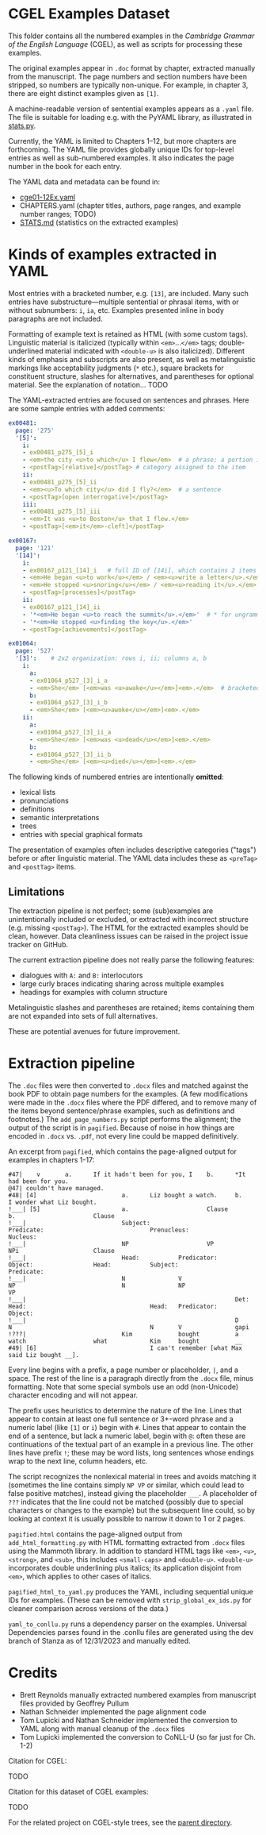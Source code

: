 # CGEL Examples Dataset

This folder contains all the numbered examples in the _Cambridge Grammar of the English Language_ (CGEL), as well as scripts for processing these examples.

The original examples appear in `.doc` format by chapter, extracted manually from the manuscript. The page numbers and section numbers have been stripped, so numbers are typically non-unique. For example, in chapter 3, there are eight distinct examples given as `[1]`.

A machine-readable version of sentential examples appears as a `.yaml` file. The file is suitable for loading e.g. with the PyYAML library, as illustrated in [stats.py](stats.py).

Currently, the YAML is limited to Chapters 1–12, but more chapters are forthcoming.
The YAML file provides globally unique IDs for top-level entries as well as sub-numbered examples.
It also indicates the page number in the book for each entry.

The YAML data and metadata can be found in:
- [cge01-12Ex.yaml](cge01-12Ex.yaml)
- CHAPTERS.yaml (chapter titles, authors, page ranges, and example number ranges; TODO)
- [STATS.md](STATS.md) (statistics on the extracted examples)

# Kinds of examples extracted in YAML

Most entries with a bracketed number, e.g. `[13]`, are included.
Many such entries have substructure—multiple sentential or phrasal items, with or without subnumbers: `i`, `ia`, etc.
Examples presented inline in body paragraphs are not included.

Formatting of example text is retained as HTML (with some custom tags). Linguistic material is italicized (typically within `<em>`...`</em>` tags; double-underlined material indicated with `<double-u>` is also italicized). Different kinds of emphasis and subscripts are also present, as well as metalinguistic markings like acceptability judgments (`*` etc.), square brackets for constituent structure, slashes for alternatives, and parentheses for optional material. See the explanation of notation... TODO

The YAML-extracted entries are focused on sentences and phrases. Here are some sample entries with added comments:

```yaml
ex00481:
  page: '275'
  '[5]':
    i:
    - ex00481_p275_[5]_i
    - <em>the city <u>to which</u> I flew</em>  # a phrase; a portion is underlined
    - <postTag>[relative]</postTag> # category assigned to the item
    ii:
    - ex00481_p275_[5]_ii
    - <em><u>To which city</u> did I fly?</em>  # a sentence
    - <postTag>[open interrogative]</postTag>
    iii:
    - ex00481_p275_[5]_iii
    - <em>It was <u>to Boston</u> that I flew.</em>
    - <postTag>[<em>it</em>-cleft]</postTag>
```

```yaml
ex00167:
  page: '121'
  '[14]':
    i:
    - ex00167_p121_[14]_i   # full ID of [14i], which contains 2 items
    - <em>He began <u>to work</u></em> / <em><u>write a letter</u>.</em>
    - <em>He stopped <u>snoring</u></em> / <em><u>reading it</u>.</em>
    - <postTag>[processes]</postTag>
    ii:
    - ex00167_p121_[14]_ii
    - '*<em>He began <u>to reach the summit</u>.</em>'  # * for ungrammatical
    - '*<em>He stopped <u>finding the key</u>.</em>'
    - <postTag>[achievements]</postTag>
```

```yaml
ex01064:
  page: '527'
  '[3]':    # 2x2 organization: rows i, ii; columns a, b
    i:
      a:
      - ex01064_p527_[3]_i_a
      - <em>She</em> [<em>was <u>awake</u></em>]<em>.</em>  # bracketed constituent
      b:
      - ex01064_p527_[3]_i_b
      - <em>She</em> [<em><u>awoke</u></em>]<em>.</em>
    ii:
      a:
      - ex01064_p527_[3]_ii_a
      - <em>She</em> [<em>was <u>dead</u></em>]<em>.</em>
      b:
      - ex01064_p527_[3]_ii_b
      - <em>She</em> [<em><u>died</u></em>]<em>.</em>
```

The following kinds of numbered entries are intentionally **omitted**:
- lexical lists
- pronunciations
- definitions
- semantic interpretations
- trees
- entries with special graphical formats

The presentation of examples often includes descriptive categories ("tags") before or after linguistic material.
The YAML data includes these as `<preTag>` and `<postTag>` items.

## Limitations

The extraction pipeline is not perfect; some (sub)examples are unintentionally included or excluded, or extracted with incorrect structure (e.g. missing `<postTag>`). The HTML for the extracted examples should be clean, however. Data cleanliness issues can be raised in the project issue tracker on GitHub.

The current extraction pipeline does not really parse the following features:
- dialogues with `A:` and `B:` interlocutors
- large curly braces indicating sharing across multiple examples
- headings for examples with column structure

Metalinguistic slashes and parentheses are retained; items containing them are not expanded into sets of full alternatives.

These are potential avenues for future improvement.

# Extraction pipeline

The `.doc` files were then converted to `.docx` files and matched against the book PDF to obtain page numbers for the examples. (A few modifications were made in the `.docx` files where the PDF differed, and to remove many of the items beyond sentence/phrase examples, such as definitions and footnotes.) The `add_page_numbers.py` script performs the alignment; the output of the script is in `pagified`. Because of noise in how things are encoded in `.docx` vs. `.pdf`, not every line could be mapped definitively.

An excerpt from `pagified`, which contains the page-aligned output for examples in chapters 1-17:

```
#47|    v       a.      If it hadn't been for you, I    b.      *It had been for you.
@47| couldn't have managed.
#48| [4]                        a.      Liz bought a watch.     b.      I wonder what Liz bought.
!___| [5]                       a.                      Clause                                          b.                      Clause
!___|                           Subject:                        Predicate:                              Prenucleus:                     Nucleus:
!___|                           NP                      VP                                              NPi                     Clause
!___|                           Head:           Predicator:             Object:                 Head:           Subject:                        Predicate:
!___|                           N               V                       NP                              N               NP                      VP
!___|                                                           Det:            Head:                                   Head:   Predicator:     Object:
!___|                                                           D               N                                       N       V               gapi
!???|                           Kim             bought          a               watch                   what            Kim     bought          __
#49| [6]                                I can't remember [what Max said Liz bought __].
```

Every line begins with a prefix, a page number or placeholder, `|`, and a space. The rest of the line is a paragraph directly from the `.docx` file, minus formatting. Note that some special symbols use an odd (non-Unicode) character encoding and will not appear.

The prefix uses heuristics to determine the nature of the line. Lines that appear to contain at least one full sentence or 3+-word phrase and a numeric label (like `[1]` or `i`) begin with `#`. Lines that appear to contain the end of a sentence, but lack a numeric label, begin with `@`: often these are continuations of the textual part of an example in a previous line. The other lines have prefix `!`; these may be word lists, long sentences whose endings wrap to the next line, column headers, etc.

The script recognizes the nonlexical material in trees and avoids matching it (sometimes the line contains simply `NP VP` or similar, which could lead to false positive matches), instead giving the placeholder `___`. A placeholder of `???` indicates that the line could not be matched (possibly due to special characters or changes to the example) but the subsequent line could, so by looking at context it is usually possible to narrow it down to 1 or 2 pages.

`pagified.html` contains the page-aligned output from `add_html_formatting.py` with HTML formatting extracted from `.docx` files using the Mammoth library. In addition to standard HTML tags like `<em>`, `<u>`, `<strong>`, and `<sub>`, this includes `<small-caps>` and `<double-u>`. `<double-u>` incorporates double underlining plus italics; its application disjoint from `<em>`, which applies to other cases of italics.

`pagified_html_to_yaml.py` produces the YAML, including sequential unique IDs for examples. (These can be removed with `strip_global_ex_ids.py` for cleaner comparison across versions of the data.)

`yaml_to_conllu.py` runs a dependency parser on the examples. Universal Dependencies parses found in the .conllu files are generated using the dev branch of Stanza as of 12/31/2023 and manually edited.

# Credits

- Brett Reynolds manually extracted numbered examples from manuscript files provided by Geoffrey Pullum
- Nathan Schneider implemented the page alignment code
- Tom Lupicki and Nathan Schneider implemented the conversion to YAML along with manual cleanup of the `.docx` files
- Tom Lupicki implemented the conversion to CoNLL-U (so far just for Ch. 1-2)

Citation for CGEL:

TODO

Citation for this dataset of CGEL examples:

TODO

For the related project on CGEL-style trees, see the [parent directory](../README.md).
